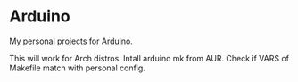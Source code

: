 # Arduino
My personal projects for Arduino. 

This will work for Arch distros. Intall arduino mk from AUR.
Check if VARS of Makefile match with personal config.
